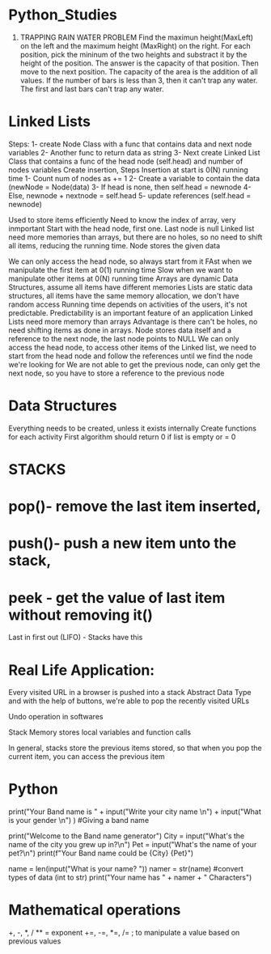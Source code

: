 # Python_Studies
1. TRAPPING RAIN WATER PROBLEM
Find the maximun height(MaxLeft) on the left and the maximum height (MaxRight) on the right. For each position, pick the mininum of the two heights and substract it by the height of the position. The answer is the capacity of that position.  Then move to the next position. The capacity of the area is the addition of all values.
If the number of bars is less than 3, then it can't trap any water. The first and last bars can't trap any water.


# Linked Lists
Steps:
1- create Node Class with a func that contains data and next node variables
2- Another func to return data as string
3- Next create Linked List Class that contains a func of the head node (self.head) and number of nodes variables
Create insertion, Steps
Insertion at start is 0(N) running time
1- Count num of nodes as += 1
2- Create a variable to contain the data (newNode = Node(data)
3- If head is none, then self.head = newnode
4- Else, newnode + nextnode = self.head
5- update references (self.head = newnode)

Used to store items efficiently
Need to know the index of array, very inmportant
Start with the head node, first one. Last node is null
Linked list need more memories than arrays, but there are no holes, so no need to shift all items, reducing the running time.
Node stores the given data

We can only access the head node, so always start from it
FAst when we manipulate the first item at 0(1) running time
Slow when we want to manipulate other items at 0(N) running time
Arrays are dynamic Data Structures, assume all items have different memories
Lists are static data structures, all items have the same memory allocation, we don't have random access
Running time depends on activities of the users, it's not predictable.
Predictability is an important feature of an application
Linked Lists need more memory than arrays
Advantage is there can't be holes, no need shifting items as done in arrays.
Node stores data itself and a reference to the next node, the last node points to NULL
We can only access the head node, to access other items of the Linked list, we need to start from the head node and follow the references until we find the node we're looking for
We are not able to get the previous node, can only get the next node, so you have to store a reference to the previous node

# Data Structures
Everything needs to be created, unless it exists internally
Create functions for each activity
First algorithm should return 0 if list is empty or = 0


# STACKS

# pop()- remove the last item inserted, 
# push()- push a new item unto the stack, 
# peek - get the value of last item without removing it()
Last in first out (LIFO) - Stacks have this
# Real Life Application: 
   Every visited URL in a browser is pushed into a stack Abstract Data Type and with the help of buttons, we're able to pop the recently visited URLs

   Undo operation in softwares

   Stack Memory stores local variables and function calls

In general, stacks store the previous items stored, so that when you pop the current item, you can access the previous item

# Python
print("Your Band name is " + input("Write your city name \n") + input("What is your gender \n") ) #Giving a band name

print("Welcome to the Band name generator")
City = input("What's the name of the city you grew up in?\n")
Pet = input("What's the name of your pet?\n")
print(f"Your Band name could be {City} {Pet}")

name = len(input("What is your name? "))
namer = str(name) #convert types of data (int to str)
print("Your name has " + namer + " Characters")

# Mathematical operations
+, -, *, /
** = exponent
+=, -=, *=, /= ; to manipulate a value based on previous values 
   
